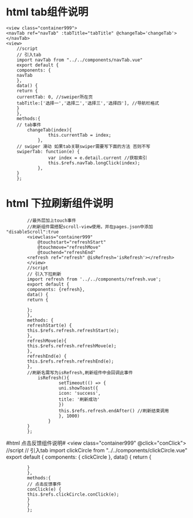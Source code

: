 # html tab组件说明 #
	<view class="container999">
	<navTab ref="navTab" :tabTitle="tabTitle" @changeTab='changeTab'></navTab>
	<view>
	    //script
	    // 引入tab
	    import navTab from "../../components/navTab.vue"
	    export default {
	    components: {
	    navTab
	    },
	    data() {
	    return {
	    currentTab: 0, //sweiper所在页
	    tabTitle:['选择一','选择二','选择三','选择四'], //导航栏格式
	    }
	    },
	    methods:{
	    // tab事件
	    	changeTab(index){
	    			this.currentTab = index;
	    		},
	    // swiper 滑动 如果tab关联swiper需要写下面的方法 否则不写
	    swiperTab: function(e) {
	    			var index = e.detail.current //获取索引
	    			this.$refs.navTab.longClick(index);
	    		},
	    }
	    };
			    
# html 下拉刷新组件说明  #		
			//最外层加上touch事件
			//刷新组件需搭配scroll-view使用，并在pages.json中添加 "disableScroll":true
    		<viewclass="container999" 
    			@touchstart="refreshStart" 
    			@touchmove="refreshMove" 
    			@touchend="refreshEnd"
    		<refresh ref="refresh" @isRefresh='isRefresh'></refresh>
    		</view>
    		//script
    		// 引入下拉刷新
    		import refresh from '../../components/refresh.vue';
    		export default {
    		components: {refresh},
    		data() {
    		return {
    		
    		};
    		},
    		methods: {
    		refreshStart(e) {
    		this.$refs.refresh.refreshStart(e);
    		},
    		refreshMove(e){
    		this.$refs.refresh.refreshMove(e);
    		},
    		refreshEnd(e) {
    		this.$refs.refresh.refreshEnd(e);
    		},
    		//刷新名需写为isRefresh,刷新组件中会回调此事件
    		   	isRefresh(){
    					setTimeout(() => {
    					uni.showToast({
    					icon: 'success',
    					title: '刷新成功'
    					})
    					this.$refs.refresh.endAfter() //刷新结束调用
    					}, 1000)
    				}
    		}
    		};
    
#html 点击反馈组件说明#
		    <view class="container999" @click="conClick">
		    <clickCircle ref="clickCircle"></clickCircle>
		    <view>
		    //script
		    // 引入tab
		    import clickCircle from "../../components/clickCircle.vue"
		    export default {
		    components: {
		    clickCircle
		    },
		    data() {
		    return {
		    
		    }
		    },
		    methods:{
		    // 点击反馈事件
		    conClick(e) {
		    this.$refs.clickCircle.conClick(e);
		    }
		    }
		    };